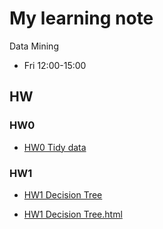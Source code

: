 # My learning note

Data Mining

- Fri 12:00-15:00

## HW

### HW0

- [HW0 Tidy data](https://github.com/smile22091/2019_Data_Mining/blob/master/HW0_Tidy_Data/notebooks/HW0_Tidy_Data.ipynb)

### HW1

- [HW1 Decision Tree](https://github.com/smile22091/2019_Data_Mining/blob/master/HW1_Decision_Tree/notebook/Adult.ipynb)

- [HW1 Decision Tree.html](https://nbviewer.jupyter.org/github/smile22091/2019_Data_Mining/blob/master/HW1_Decision_Tree/notebook/Adult.ipynb)